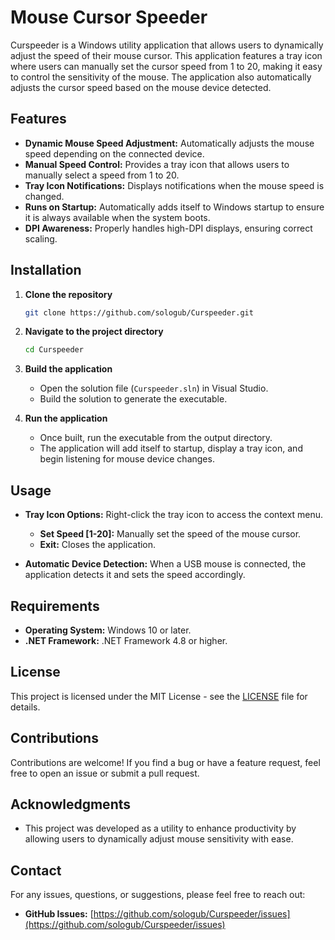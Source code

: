 # Mouse Cursor Speeder

Curspeeder is a Windows utility application that allows users to dynamically adjust the speed of their mouse cursor. This application features a tray icon where users can manually set the cursor speed from 1 to 20, making it easy to control the sensitivity of the mouse. The application also automatically adjusts the cursor speed based on the mouse device detected.

## Features

- **Dynamic Mouse Speed Adjustment:** Automatically adjusts the mouse speed depending on the connected device.
- **Manual Speed Control:** Provides a tray icon that allows users to manually select a speed from 1 to 20.
- **Tray Icon Notifications:** Displays notifications when the mouse speed is changed.
- **Runs on Startup:** Automatically adds itself to Windows startup to ensure it is always available when the system boots.
- **DPI Awareness:** Properly handles high-DPI displays, ensuring correct scaling.

## Installation

1. **Clone the repository**
   ```sh
   git clone https://github.com/sologub/Curspeeder.git
   ```
2. **Navigate to the project directory**
   ```sh
   cd Curspeeder
   ```
3. **Build the application**
   - Open the solution file (`Curspeeder.sln`) in Visual Studio.
   - Build the solution to generate the executable.

4. **Run the application**
   - Once built, run the executable from the output directory.
   - The application will add itself to startup, display a tray icon, and begin listening for mouse device changes.

## Usage

- **Tray Icon Options:** Right-click the tray icon to access the context menu.
  - **Set Speed [1-20]:** Manually set the speed of the mouse cursor.
  - **Exit:** Closes the application.

- **Automatic Device Detection:** When a USB mouse is connected, the application detects it and sets the speed accordingly.

## Requirements

- **Operating System:** Windows 10 or later.
- **.NET Framework:** .NET Framework 4.8 or higher.

## License

This project is licensed under the MIT License - see the [LICENSE](LICENSE) file for details.

## Contributions

Contributions are welcome! If you find a bug or have a feature request, feel free to open an issue or submit a pull request.

## Acknowledgments

- This project was developed as a utility to enhance productivity by allowing users to dynamically adjust mouse sensitivity with ease.

## Contact

For any issues, questions, or suggestions, please feel free to reach out:
- **GitHub Issues:** [https://github.com/sologub/Curspeeder/issues](https://github.com/sologub/Curspeeder/issues)

